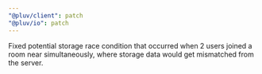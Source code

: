 ```yaml
---
"@pluv/client": patch
"@pluv/io": patch
---
```


Fixed potential storage race condition that occurred when 2 users joined a room near simultaneously, where storage data would get mismatched from the server.
